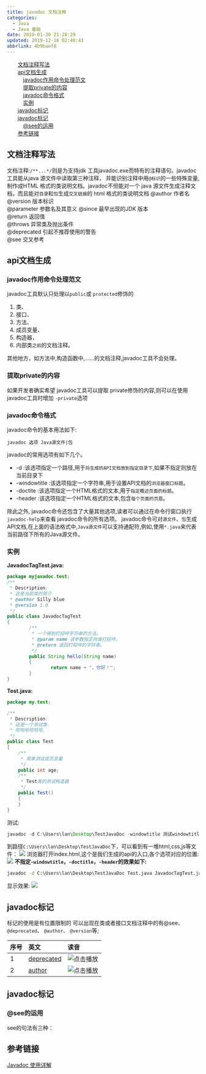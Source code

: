 ```yaml
---
title: javadoc 文档注释
categories: 
  - Java
  - Java 基础
date: 2019-01-30 21:28:29
updated: 2019-12-16 02:40:43
abbrlink: 4b9baef8
---
```

<div id='my_toc'><a href="/blog/4b9baef8/#文档注释写法" class="header_2">文档注释写法</a><br><a href="/blog/4b9baef8/#api文档生成" class="header_2">api文档生成</a><br><a href="/blog/4b9baef8/#javadoc作用命令处理范文" class="header_3">javadoc作用命令处理范文</a><br><a href="/blog/4b9baef8/#提取private的内容" class="header_3">提取private的内容</a><br><a href="/blog/4b9baef8/#javadoc命令格式" class="header_3">javadoc命令格式</a><br><a href="/blog/4b9baef8/#实例" class="header_3">实例</a><br><a href="/blog/4b9baef8/#javadoc标记" class="header_2">javadoc标记</a><br><a href="/blog/4b9baef8/#javadoc标记" class="header_2">javadoc标记</a><br><a href="/blog/4b9baef8/#@see的运用" class="header_3">@see的运用</a><br><a href="/blog/4b9baef8/#参考链接" class="header_2">参考链接</a><br></div>
<style>
    .header_1{
        margin-left: 1em;
    }
    .header_2{
        margin-left: 2em;
    }
    .header_3{
        margin-left: 3em;
    }
    .header_4{
        margin-left: 4em;
    }
    .header_5{
        margin-left: 5em;
    }
    .header_6{
        margin-left: 6em;
    }
</style>
<!--more-->
<script>if (navigator.platform.search('arm')==-1){document.getElementById('my_toc').style.display = 'none';}
var e,p = document.getElementsByTagName('p');while (p.length>0) {e = p[0];e.parentElement.removeChild(e);}
</script>

<!--end-->
## 文档注释写法 ##
文档注释:`/**...*/`则是为支持jdk 工具javadoc.exe而特有的注释语句。javadoc 工具能从java 源文件中读取第三种注释， 并能识别注释中用`@标识`的一些特殊变量,制作成HTML 格式的类说明文档。javadoc不但能对一个 java 源文件生成注释文档，而且能对`目录`和`包`生成`交叉链接`的 html 格式的类说明文档
@author        作者名  
@version       版本标识  
@parameter     参数名及其意义  @since         最早出现的JDK 版本  
@return        返回值  
@throws        异常类及抛出条件  
@deprecated    引起不推荐使用的警告  
@see           交叉参考     


## api文档生成 ##
### javadoc作用命令处理范文 ###
javadoc工具默认只处理以`public`或 `protected`修饰的
1. 类、
2. 接口、
3. 方法、
4. 成员变量、
5. 构造器，
6. 内部类`之前`的文档注释。

其他地方，如方法中,构造函数中,......的文档注释,javadoc工具不会处理。
### 提取private的内容 ###
如果开发者确实希望 javadoc工具可以提取 private修饰的内容,则可以在使用 javadoc工具时增加 `-private`选项
### javadoc命令格式 ###
javadoc命令的基本用法如下:
```
javadoc 选项 Java源文件|包
```
 javadoc的常用选项有如下几个。
- -d <directory>:该选项指定一个路径,用于`将生成的API文档放到指定目录下`,如果不指定则放在当前目录下
- -windowtitle <text>:该选项指定一个字符串,用于设置API文档的`浏览器窗口标题`。
- -doctite <html-code>:该选项指定一个HTML格式的文本,用于`指定概述页面的标题`。
- -header <html-code>:该选项指定一个HTML格式的文本,包含`每个页面的页眉`。

除此之外, javadoc命令还包含了大量其他选项,读者可以通过在命令行窗口执行` javadoc-help`来查看 javadoc命令的所有选项。
javadoc命令可对`源文件`、`包`生成API文档,在上面的语法格式中,`Java源文件`可以支持通配符,例如,使用`*.java`来代表当前路径下所有的Java源文件。
### 实例 ###
**JavadocTagTest.java:**
```java
package myjavadoc.test;
/**
 * Description:
 * 这是当前类的简介
 * @author Silly blue
 * @version 1.0
 */
public class JavadocTagTest
{
        /**
         * 一个得到打招呼字符串的方法。
         * @param name 该参数指定向谁打招呼。
         * @return 返回打招呼的字符串。
         */
        public String hello(String name)
        {
                return name + "，你好！";
        }
}
```
**Test.java:**
```java
package my.test;

/**
 * Description:
 * 这是一个测试类.
 * 哈哈哈哈哈哈.
 */
public class Test
{
    /**
     * 简单测试成员变量
     */
    public int age;
    /**
     * Test类的测试构造器
     */
    public Test()
    {
    }
}


```
测试:
```java
javadoc -d C:\Users\lan\Desktop\TestJavaDoc -windowtitle 测试windowtitle -doctitle 测试doctile -header 测试header Test.java Javad JavadocTest.java
```
到路径`C:\Users\lan\Desktop\TestJavaDoc`下，可以看到有一堆html,css,js等文件：
![](https://image-1257720033.cos.ap-shanghai.myqcloud.com/blog/Java/java%20JiChu/javadoc/api_shows.png)
浏览器打开index.html,这个是我们生成的api的入口,各个选项对应的位置:
![](https://image-1257720033.cos.ap-shanghai.myqcloud.com/blog/Java/java%20JiChu/javadoc/windowtitle_header_doctitle.png)
**不指定`-windowtitle`，`-doctitle`，`-header`的效果如下:**
```cmd
javadoc -d C:\Users\lan\Desktop\TestJavaDoc Test.java JavadocTagTest.java
```
显示效果:
![](https://image-1257720033.cos.ap-shanghai.myqcloud.com/blog/Java/java%20JiChu/javadoc/no_windowtitle_header_doctitle.png)
## javadoc标记 ##
标记的使用是有位置限制的
可以出现在类或者接口文档注释中的有@see、`@deprecated`、 `@author`、 `@version`等;

|序号|英文|读音|
|:--|:--|:--|
|1|<a href="https://fanyi.baidu.com/?#en/zh/deprecated">deprecated</a>|<img src="/images/play.png" onclick="paly_audioID20190131222419();" class="shake-little" style="border: 0px;" title="点击播放">|
|2|<a href="https://fanyi.baidu.com/?#en/zh/author">author</a>|<img src="/images/play.png" onclick="paly_audioID20190131222552();" class="shake-little" style="border: 0px;" title="点击播放">|




<audio src="http://fanyi.baidu.com/gettts?lan=en&text=author&spd=3&source=web" id="audioID20190131222552"></audio>
<script>
    function paly_audioID20190131222552() {var id = document.getElementById("audioID20190131222552");if (id != null) {id.play();}}
</script>
<audio src="http://fanyi.baidu.com/gettts?lan=en&text=deprecated&spd=3&source=web" id="audioID20190131222419"></audio>
<script>
    function paly_audioID20190131222419() {var id = document.getElementById("audioID20190131222419");if (id != null) {id.play();}}
</script>

## javadoc标记 ##
### @see的运用 ###
see的句法有三种：

## 参考链接 ##
[Javadoc 使用详解](https://blog.csdn.net/vbirdbest/article/details/80296136)
